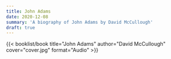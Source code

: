 ```yaml
---
title: John Adams
date: 2020-12-08
summary: 'A biography of John Adams by David McCullough'
draft: true
---
```


{{< booklist/book
title="John Adams"
author="David McCullough"
cover="cover.jpg"
format="Audio" >}}
